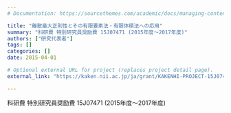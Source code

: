 ```yaml
---
# Documentation: https://sourcethemes.com/academic/docs/managing-content/

title: "離散最大正則性とその有限要素法・有限体積法への応用"
summary: "科研費 特別研究員奨励費 15J07471 (2015年度～2017年度)"
authors: ["研究代表者"]
tags: []
categories: []
date: 2015-04-01

# Optional external URL for project (replaces project detail page).
external_link: "https://kaken.nii.ac.jp/ja/grant/KAKENHI-PROJECT-15J07471/"

---
```


科研費 特別研究員奨励費 15J07471 (2015年度～2017年度)